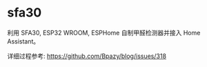 # sfa30
利用 SFA30, ESP32 WROOM, ESPHome 自制甲醛检测器并接入 Home Assistant。

详细过程参考: https://github.com/Bpazy/blog/issues/318
